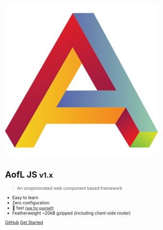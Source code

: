 <!-- _coverpage.md -->

![logo](_assets/manifest/icon-512x512.png)

# AofL JS <small>v1.x</small>

> An unopinionated web component based framework

- Easy to learn
- Zero configuration
- :rocket: fast <small>[(see for yourself)]()</small>
- Featherweight ~20kB gzipped (including client-side router)

[GitHub](https://github.com/AgeOfLearning/aofl)
[Get Started](v1.x/getting-started/index.md)
